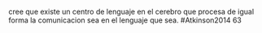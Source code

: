 cree que existe un centro de lenguaje en el cerebro que procesa de igual forma la comunicacion sea en el lenguaje que sea.
#Atkinson2014 63
